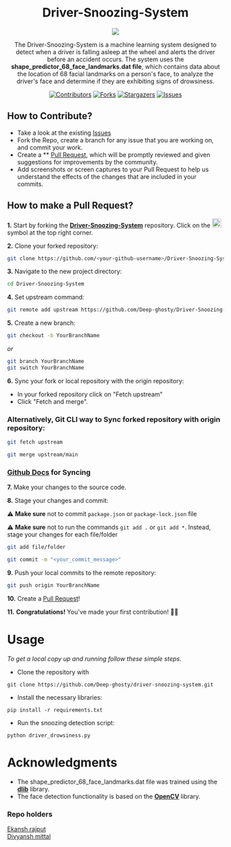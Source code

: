 

<h1 align="center">Driver-Snoozing-System</h1> 
<div align="center">
  <img src="https://media3.giphy.com/media/3orieNJUfjfm4txQkg/giphy.gif?cid=ecf05e47xg5nqugakk8npub55zzcpktosnjxvmrhgu7rxg8f&rid=giphy.gif&ct=g.gif" border="0"></
  </p>

  
The Driver-Snoozing-System is a machine learning system designed to detect when a driver is falling asleep at the wheel and alerts the driver before an accident occurs. The system uses the **shape_predictor_68_face_landmarks.dat file**, which contains data about the location of 68 facial landmarks on a person's face, to analyze the driver's face and determine if they are exhibiting signs of drowsiness.</p>
[![Contributors][contributors-shield]][contributors-url]
[![Forks][forks-shield]][forks-url]
[![Stargazers][stars-shield]][stars-url]
[![Issues][issues-shield]][issues-url]
</div>

## How to Contribute?

- Take a look at the existing [Issues](https://github.com/Deep-ghosty/Driver-Snoozing-System/issues) 
- Fork the Repo, create a branch for any issue that you are working on, and commit your work.
- Create a ** [Pull Request](https://github.com/Deep-ghosty/Driver-Snoozing-System/pulls), which will be promptly reviewed and given suggestions for improvements by the community.
- Add screenshots or screen captures to your Pull Request to help us understand the effects of the changes that are included in your commits.

## How to make a Pull Request?

**1.** Start by forking the [**Driver-Snoozing-System**](https://github.com/Deep-ghosty/Driver-Snoozing-System) repository. Click on the <a href="https://github.com/Deep-ghosty/Driver-Snoozing-System/fork"><img src="https://i.imgur.com/G4z1kEe.png" height="21" width="21"></a> symbol at the top right corner.

**2.** Clone your forked repository:

```bash
git clone https://github.com/<your-github-username>/Driver-Snoozing-System.git
```

**3.** Navigate to the new project directory:

```bash
cd Driver-Snoozing-System
```

**4.** Set upstream command:

```bash
git remote add upstream https://github.com/Deep-ghosty/Driver-Snoozing-System.git
```

**5.** Create a new branch:

```bash
git checkout -b YourBranchName
```
<i>or</i>
```bash
git branch YourBranchName
git switch YourBranchName
``` 

**6.** Sync your fork or local repository with the origin repository:

- In your forked repository click on "Fetch upstream"
- Click "Fetch and merge".

### Alternatively, Git CLI way to Sync forked repository with origin repository:

```bash
git fetch upstream
```

```bash
git merge upstream/main
```

### [Github Docs](https://docs.github.com/en/github/collaborating-with-pull-requests/addressing-merge-conflicts/resolving-a-merge-conflict-on-github) for Syncing

**7.** Make your changes to the source code.

**8.** Stage your changes and commit:

⚠️ **Make sure** not to commit `package.json` or `package-lock.json` file

⚠️ **Make sure** not to run the commands ```git add .``` or ```git add *```. Instead, stage your changes for each file/folder

```bash
git add file/folder
```

```bash
git commit -m "<your_commit_message>"
```

**9.** Push your local commits to the remote repository:

```bash
git push origin YourBranchName
```

**10.** Create a [Pull Request](https://help.github.com/en/github/collaborating-with-issues-and-pull-requests/creating-a-pull-request)!

**11.** **Congratulations!** You've made your first contribution! 🙌🏼

# Usage 
_To get a local copy up and running follow these simple steps._
- Clone the repository with 
```
git clone https://github.com/Deep-ghosty/driver-snoozing-system.git
```
- Install the necessary libraries: 
```
pip install -r requirements.txt
```
- Run the snoozing detection script: 
```
python driver_drowsiness.py
```


# Acknowledgments
- The shape_predictor_68_face_landmarks.dat file was trained using the [**dlib**](http://dlib.net/) library.
- The face detection functionality is based on the [**OpenCV**](https://opencv.org/) library.


 ### Repo holders
[Ekansh rajput](https://github.com/Regression1607)
<br>
[Divyansh mittal](https://github.com/Divyansh-Mitta01 )</br>

[contributors-shield]: https://img.shields.io/github/contributors/Deep-ghosty/Driver-Snoozing-System.svg?style=for-the-badge
[contributors-url]: https://github.com/Deep-ghosty/Driver-Snoozing-System/graphs/contributors
[forks-shield]: https://img.shields.io/github/forks/Deep-ghosty/Driver-Snoozing-System.svg?style=for-the-badge
[forks-url]: https://github.com/Deep-ghosty/Driver-Snoozing-System/network/members
[stars-shield]: https://img.shields.io/github/stars/Deep-ghosty/Driver-Snoozing-System.svg?style=for-the-badge
[stars-url]: https://github.com/Deep-ghosty/Driver-Snoozing-System/stargazers
[issues-shield]: https://img.shields.io/github/issues/Deep-ghosty/Driver-Snoozing-System.svg?style=for-the-badge
[issues-url]: https://github.com/Deep-ghosty/Driver-Snoozing-System/issues
